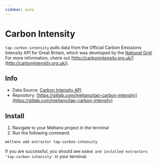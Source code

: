 ```yaml
---
sidebar: auto
---
```


# Carbon Intensity

`tap-carbon-intensity` pulls data from the Official Carbon Emissions Intensity API for Great Britain, which was developed by the [National Grid](https://www.nationalgrid.com/uk). For more information, check out [http://carbonintensity.org.uk/](http://carbonintensity.org.uk/).

## Info

- Data Source: [Carbon Intensity API](https://api.carbonintensity.org.uk/)
- Repository: [https://gitlab.com/meltano/tap-carbon-intensity](https://gitlab.com/meltano/tap-carbon-intensity)

## Install

1. Navigate to your Meltano project in the terminal
2. Run the following command:

```bash
meltano add extractor tap-carbon-intensity
```

If you are successful, you should see `Added and installed extractors 'tap-carbon-intensity'` in your terminal.
